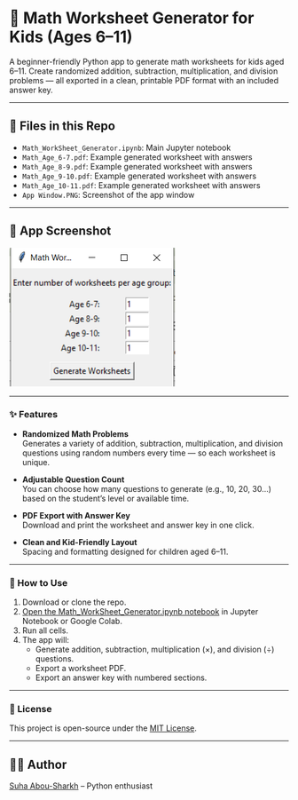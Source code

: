 # 🧮 Math Worksheet Generator for Kids (Ages 6–11)

A beginner-friendly Python app to generate math worksheets for kids aged 6–11. Create randomized addition, subtraction, multiplication, and division problems — all exported in a clean, printable PDF format with an included answer key.

---

## 📂 Files in this Repo

- `Math_WorkSheet_Generator.ipynb`: Main Jupyter notebook
- `Math_Age_6-7.pdf`: Example generated worksheet with answers
- `Math_Age_8-9.pdf`: Example generated worksheet with answers
- `Math_Age_9-10.pdf`: Example generated worksheet with answers
- `Math_Age_10-11.pdf`: Example generated worksheet with answers
- `App Window.PNG`: Screenshot of the app window
  
---

## 📸 App Screenshot

![App Screenshot](App%20Window.PNG)

---

### ✨ Features

- **Randomized Math Problems**  
  Generates a variety of addition, subtraction, multiplication, and division questions using random numbers every time — so each worksheet is unique.

- **Adjustable Question Count**  
  You can choose how many questions to generate (e.g., 10, 20, 30...) based on the student’s level or available time.

- **PDF Export with Answer Key**  
  Download and print the worksheet and answer key in one click.

- **Clean and Kid-Friendly Layout**  
  Spacing and formatting designed for children aged 6–11.

---

### 🚀 How to Use

1. Download or clone the repo.
2. [Open the Math_WorkSheet_Generator.ipynb notebook](Math_WorkSheet_Generator.ipynb) in Jupyter Notebook or Google Colab.
3. Run all cells.
4. The app will:
   - Generate addition, subtraction, multiplication (×), and division (÷) questions.
   - Export a worksheet PDF.
   - Export an answer key with numbered sections.

---

### 📄 License

This project is open-source under the [MIT License](LICENSE).

---

## 👩‍💻 Author

[Suha Abou-Sharkh](https://github.com/your-username) – Python enthusiast
